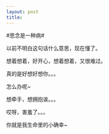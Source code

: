 ```yaml
---
layout: post
title: 
---
```


#思念是一种病#

以前不明白这句话什么意思，现在懂了。

想着想着，好开心，想着想着，又很难过。

真的是好想好想你。。。

怎么办呢~

想牵手，想拥抱诶。。。

哎呀，害羞了。。。

你就是我生命里的小确幸~
